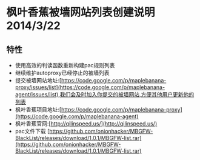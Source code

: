 # 枫叶香蕉被墙网站列表创建说明 2014/3/22 #


##  特性 ##

-  使用高效的判读函数重新构建pac规则列表
-  继续维护autoproxy已经停止的被墙列表
-  提交被墙网站地址:[https://code.google.com/p/maplebanana-proxy/issues/list](https://code.google.com/p/maplebanana-agent/issues/list),我们会及时加入你提交的被墙网站,方便其他用户更新他的列表
-  枫叶香蕉项目地址:[https://code.google.com/p/maplebanana-proxy](https://code.google.com/p/maplebanana-agent)
-  枫叶香蕉官网:[http://qilinspeed.us/](http://qilinspeed.us/)
-  pac文件下载 [https://github.com/onionhacker/MBGFW-BlackList/releases/download/1.0.1/MBGFW-list.rar](https://github.com/onionhacker/MBGFW-BlackList/releases/download/1.0.1/MBGFW-list.rar)
